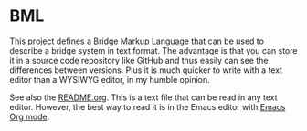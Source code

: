 # BML

This project defines a Bridge Markup Language that can be used to describe a
bridge system in text format. The advantage is that you can store it in a
source code repository like GitHub and thus easily can see the differences
between versions. Plus it is much quicker to write with a text editor than a
WYSIWYG editor, in my humble opinion.

See also the [README.org](README.org). This is a text file that can be read in
any text editor. However, the best way to read it is in the Emacs editor with
[Emacs Org mode](https://orgmode.org/).
